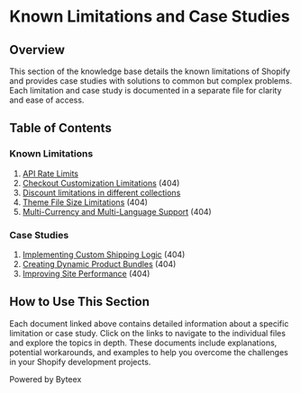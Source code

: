 # Known Limitations and Case Studies

## Overview

This section of the knowledge base details the known limitations of Shopify and provides case studies with solutions to common but complex problems. Each limitation and case study is documented in a separate file for clarity and ease of access.

## Table of Contents

### Known Limitations
1. [API Rate Limits](known_limitations/Template_API_Rate_Limits.md) 
2. [Checkout Customization Limitations](known_limitations/Checkout_Customization.md) (404)
3. [Discount limitations in different collections](known_limitations/Template_Discount_Collection_Limit.md) 
4. [Theme File Size Limitations](known_limitations/Theme_File_Size.md) (404)
5. [Multi-Currency and Multi-Language Support](known_limitations/Multi_Currency_Language.md) (404)

### Case Studies
1. [Implementing Custom Shipping Logic](case_studies/Implementing_Custom_Shipping_Logic.md) (404)
2. [Creating Dynamic Product Bundles](case_studies/Creating_Dynamic_Product_Bundles.md) (404)
3. [Improving Site Performance](case_studies/Improving_Site_Performance.md) (404)

## How to Use This Section

Each document linked above contains detailed information about a specific limitation or case study. Click on the links to navigate to the individual files and explore the topics in depth. These documents include explanations, potential workarounds, and examples to help you overcome the challenges in your Shopify development projects.

Powered by Byteex
